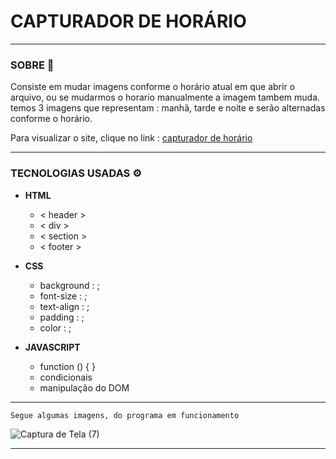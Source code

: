 # CAPTURADOR DE HORÁRIO
***
### **SOBRE** 📝
 Consiste em mudar imagens conforme o horário atual em que abrir o arquivo, ou se mudarmos o horario manualmente a imagem tambem muda.
 temos 3 imagens que representam : manhã, tarde e noite e serão alternadas conforme o horário.

 Para visualizar o site, clique no link : [capturador de horário](https://rick-1994-itac.github.io/RICK-1994-ITAC-Mudando-imagem-conforme-Horas/)
 ***
 ### **TECNOLOGIAS USADAS** ⚙️
* **HTML**
    * < header >
    * < div >
    * < section >
    * < footer >

 * **CSS**
    * background : ;
    * font-size : ;
    * text-align : ;
    * padding : ;
    * color : ;

 * **JAVASCRIPT**
    * function () { }
    * condicionais
    * manipulação do DOM
 ***
`Segue algumas imagens, do programa em funcionamento`

![Captura de Tela (7)](https://github.com/RICK-1994-ITAC/RICK-1994-ITAC-Mudando-imagem-conforme-Horas/assets/148507607/25674811-9edd-4d9a-b07b-3a394cde999d)

 ***
 
